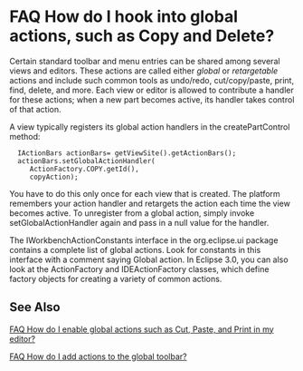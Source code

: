 

FAQ How do I hook into global actions, such as Copy and Delete?
===============================================================

Certain standard toolbar and menu entries can be shared among several views and editors. These actions are called either _global_ or _retargetable_ actions and include such common tools as undo/redo, cut/copy/paste, print, find, delete, and more. Each view or editor is allowed to contribute a handler for these actions; when a new part becomes active, its handler takes control of that action.

A view typically registers its global action handlers in the createPartControl method:

      IActionBars actionBars= getViewSite().getActionBars();
      actionBars.setGlobalActionHandler(
         ActionFactory.COPY.getId(),
         copyAction);	

You have to do this only once for each view that is created. The platform remembers your action handler and retargets the action each time the view becomes active. To unregister from a global action, simply invoke setGlobalActionHandler again and pass in a null value for the handler.

  
The IWorkbenchActionConstants interface in the org.eclipse.ui package contains a complete list of global actions. Look for constants in this interface with a comment saying Global action. In Eclipse 3.0, you can also look at the ActionFactory and IDEActionFactory classes, which define factory objects for creating a variety of common actions.

  

See Also
--------

[FAQ How do I enable global actions such as Cut, Paste, and Print in my editor?](./FAQ_How_do_I_enable_global_actions_such_as_Cut_Paste_and_Print_in_my_editor.md "FAQ How do I enable global actions such as Cut, Paste, and Print in my editor?")

[FAQ How do I add actions to the global toolbar?](./FAQ_How_do_I_add_actions_to_the_global_toolbar.md "FAQ How do I add actions to the global toolbar?")

